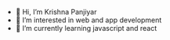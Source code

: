 - 👋 Hi, I’m Krishna Panjiyar
- 👀 I’m interested in web and app development
- 🌱 I’m currently learning javascript and react
<!---
krishna05008/krishna05008 is a ✨ special ✨ repository because its `README.md` (this file) appears on your GitHub profile.
You can click the Preview link to take a look at your changes.
--->
